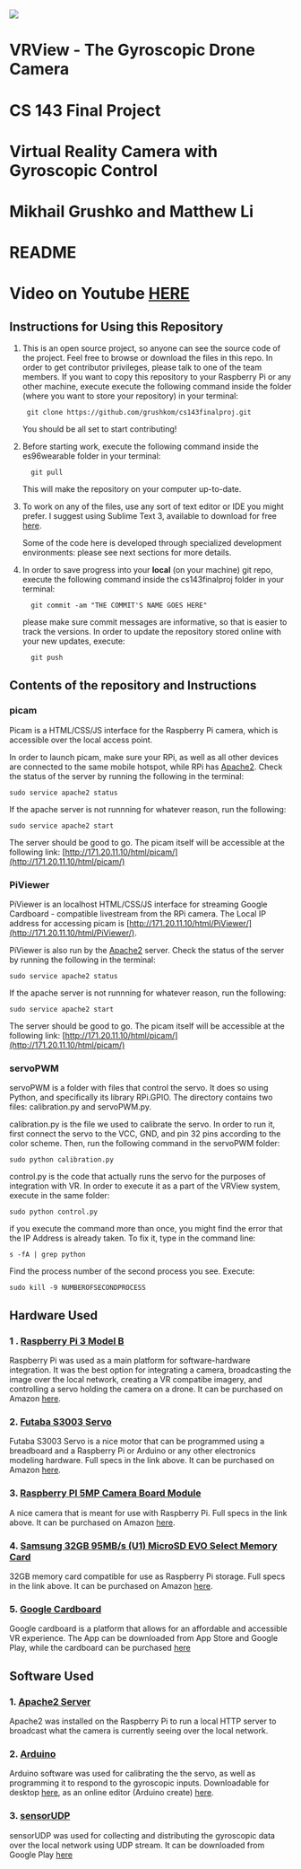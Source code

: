 # ![](http://micro.seas.harvard.edu/images/SEASLogo_RGB.jpg)
# VRView - The Gyroscopic Drone Camera
# CS 143 Final Project
# Virtual Reality Camera with Gyroscopic Control
# Mikhail Grushko and Matthew Li
# README
# Video on Youtube [HERE](https://youtu.be/4krU8vz3BOs)
## Instructions for Using this Repository

1. This is an open source project, so anyone can see the source code of the project. Feel free to browse or download the files in this repo. In order to get contributor privileges, please talk to one of the team members.
    If you want to copy this repository to your Raspberry Pi or any other machine, execute execute the following command inside the folder (where you want to store your repository) in your terminal:

        git clone https://github.com/grushkom/cs143finalproj.git

    You should be all set to start contributing!

2. Before starting work, execute the following command inside the es96wearable folder in your terminal:

         git pull

    This will make the repository on your computer up-to-date.

3. To work on any of the files, use any sort of text editor or IDE you might
prefer. I suggest using Sublime Text 3, available to download for free [here](https://www.sublimetext.com/3).

    Some of the code here is developed through specialized development environments: please see next sections for more details.

4. In order to save progress into your **local** (on your machine) git repo, execute the following command inside the cs143finalproj folder in your terminal:

         git commit -am "THE COMMIT'S NAME GOES HERE"

    please make sure commit messages are informative, so that is easier to track the versions.
    In order to update the repository stored online with your new updates, execute:

         git push

## Contents of the repository and Instructions

### picam

Picam is a HTML/CSS/JS interface for the Raspberry Pi camera, which is accessible over the local access point.

In order to launch picam, make sure your RPi, as well as all other devices are connected to the same mobile hotspot, while RPi has [Apache2](https://httpd.apache.org). Check the status of the server by running the following in the terminal:

    sudo service apache2 status

If the apache server is not runnning for whatever reason, run the following:

    sudo service apache2 start

The server should be good to go. The picam itself will be accessible at the following link: [http://171.20.11.10/html/picam/](http://171.20.11.10/html/picam/)

### PiViewer

PiViewer is an localhost HTML/CSS/JS interface for streaming Google Cardboard - compatible livestream from the RPi camera. The Local IP address for accessing picam is [http://171.20.11.10/html/PiViewer/](http://171.20.11.10/html/PiViewer/).

PiViewer is also run by the [Apache2](https://httpd.apache.org) server. Check the status of the server by running the following in the terminal:

    sudo service apache2 status
    
If the apache server is not runnning for whatever reason, run the following:

    sudo service apache2 start

The server should be good to go. The picam itself will be accessible at the following link: [http://171.20.11.10/html/picam/](http://171.20.11.10/html/picam/)

### servoPWM

servoPWM is a folder with files that control the servo. It does so using Python, and specifically its library RPi.GPIO. The directory contains two files: calibration.py and servoPWM.py.

calibration.py is the file we used to calibrate the servo. In order to run it, first connect the servo to the VCC, GND, and pin 32 pins according to the color scheme. Then, run the following command in the servoPWM folder:

    sudo python calibration.py

 control.py is the code that actually runs the servo for the purposes of integration with VR. In order to execute it as a part of the VRView system, execute in the same folder:

    sudo python control.py

if you execute the command more than once, you might find the error that the IP Address is already taken. To fix it, type in the command line:

    s -fA | grep python

Find the process number of the second process you see. Execute:

    sudo kill -9 NUMBEROFSECONDPROCESS


## Hardware Used

### 1 . [Raspberry Pi 3 Model B](https://www.raspberrypi.org)

Raspberry Pi was used as a main platform for software-hardware integration. It was the best option for integrating a camera, broadcasting the image over the local network, creating a VR compatibe imagery, and controlling a servo holding the camera on a drone. It can be purchased on Amazon [here](https://www.amazon.com/Raspberry-Pi-RASPBERRYPI3-MODB-1GB-Model-Motherboard/dp/B01CD5VC92/ref=sr_1_3?s=pc&ie=UTF8&qid=1511748097&sr=1-3&keywords=raspberry+pi).

### 2. [Futaba S3003 Servo](https://www.towerhobbies.com/cgi-bin/wti0001p?&I=LXH288)

Futaba S3003 Servo is a nice motor that can be programmed using a breadboard and a Raspberry Pi or Arduino or any other electronics modeling hardware. Full specs in the link above. It can be purchased on Amazon [here](https://www.amazon.com/Futaba-FUTM0031-S3003-Standard-Servo/dp/B0015H2V72/ref=sr_1_1?s=toys-and-games&ie=UTF8&qid=1511748433&sr=1-1&keywords=futaba+s3003).

### 3. [Raspberry PI 5MP Camera Board Module](https://www.sparkfun.com/products/14028)

A nice camera that is meant for use with Raspberry Pi. Full specs in the link above. It can be purchased on Amazon [here](https://www.amazon.com/Raspberry-5MP-Camera-Board-Module/dp/B00E1GGE40).

### 4. [Samsung 32GB 95MB/s (U1) MicroSD EVO Select Memory Card](https://www.samsung.com/us/computing/memory-storage/memory-cards/microsdhc-evo-select-memory-card-w--adapter-32gb--2017-model--mb-me32ga-am/)

32GB memory card compatible for use as Raspberry Pi storage. Full specs in the link above. It can be purchased on Amazon [here](https://www.amazon.com/dp/B01DOB6Y5Q/ref=sspa_dk_detail_6?psc=1).

### 5. [Google Cardboard](https://vr.google.com/cardboard/)

Google cardboard is a platform that allows for an affordable and accessible VR experience. The App can be downloaded from App Store and Google Play, while the cardboard can be purchased [here](https://vr.google.com/cardboard/get-cardboard/)



## Software Used

### 1. [Apache2 Server](http://httpd.apache.org)

Apache2 was installed on the Raspberry Pi to run a local HTTP server to broadcast what the camera is currently seeing over the local network.

### 2. [Arduino](https://www.arduino.cc)

Arduino software was used for calibrating the the servo, as well as programming it to respond to the gyroscopic inputs. Downloadable for desktop [here](https://www.arduino.cc/en/Main/Software), as an online editor (Arduino create) [here](https://create.arduino.cc).

### 3. [sensorUDP](https://play.google.com/store/apps/details?id=com.ubccapstone.sensorUDP&hl=en&rdid=com.ubccapstone.sensorUDP)

sensorUDP was used for collecting and distributing the gyroscopic data over the local network using UDP stream. It can be downloaded from Google Play [here](https://play.google.com/store/apps/details?id=com.ubccapstone.sensorUDP&hl=en&rdid=com.ubccapstone.sensorUDP)
